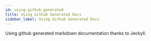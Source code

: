 ```yaml
---
id: using-github-generated
title: Using Github Generated Docs
sidebar_label: Using Github Generated Docs
---
```


Using github generated markdown documentation thanks to Jeckyll.
